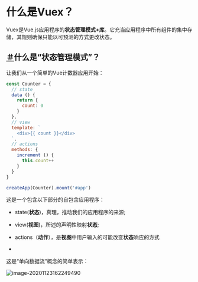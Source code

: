 # 什么是Vuex？

Vuex是Vue.js应用程序的**状态管理模式+库**。它充当应用程序中所有组件的集中存储，其规则确保只能以可预测的方式更改状态。

## [＃](https://next.vuex.vuejs.org/#what-is-a-state-management-pattern)什么是“状态管理模式”？

让我们从一个简单的Vue计数器应用开始：

```js
const Counter = {
  // state
  data () {
    return {
      count: 0
    }
  },
  // view
  template: `
    <div>{{ count }}</div>
  `,
  // actions
  methods: {
    increment () {
      this.count++
    }
  }
}

createApp(Counter).mount('#app')
```

这是一个包含以下部分的自包含应用程序：

- state(**状态**)，真理，推动我们的应用程序的来源;

- view(**视图**)，所述的声明性映射**状态**;
- actions（**动作**），是**视图**中用户输入的可能改变**状态**响应的方式
- 

这是“单向数据流”概念的简单表示：

![image-20201123162249490](C:\Users\罗永强\AppData\Roaming\Typora\typora-user-images\image-20201123162249490.png)